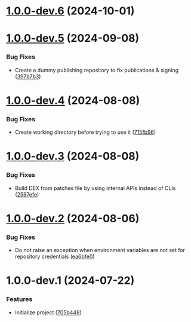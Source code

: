 # [1.0.0-dev.6](https://github.com/ReVanced/revanced-patches-gradle-plugin/compare/v1.0.0-dev.5...v1.0.0-dev.6) (2024-10-01)

# [1.0.0-dev.5](https://github.com/ReVanced/revanced-patches-gradle-plugin/compare/v1.0.0-dev.4...v1.0.0-dev.5) (2024-09-08)


### Bug Fixes

* Create a dummy publishing repository to fix publications & signing ([397b7b3](https://github.com/ReVanced/revanced-patches-gradle-plugin/commit/397b7b3393fc06f0002536486096fff100abe7ad))

# [1.0.0-dev.4](https://github.com/ReVanced/revanced-patches-gradle-plugin/compare/v1.0.0-dev.3...v1.0.0-dev.4) (2024-08-08)


### Bug Fixes

* Create working directory before trying to use it ([715fb96](https://github.com/ReVanced/revanced-patches-gradle-plugin/commit/715fb96382037fd66351e5735e39a3dd512b1346))

# [1.0.0-dev.3](https://github.com/ReVanced/revanced-patches-gradle-plugin/compare/v1.0.0-dev.2...v1.0.0-dev.3) (2024-08-08)


### Bug Fixes

* Build DEX from patches file by using internal APIs instead of CLIs ([2597efe](https://github.com/ReVanced/revanced-patches-gradle-plugin/commit/2597efe474f24c93b68e0683bc0e9622e48623d1))

# [1.0.0-dev.2](https://github.com/ReVanced/revanced-patches-gradle-plugin/compare/v1.0.0-dev.1...v1.0.0-dev.2) (2024-08-06)


### Bug Fixes

* Do not raise an exception when environment variables are not set for repository credentials ([ea6bfe0](https://github.com/ReVanced/revanced-patches-gradle-plugin/commit/ea6bfe0c86b7b1c114bfa520753e6b53c501b0b7))

# 1.0.0-dev.1 (2024-07-22)


### Features

* Initialize project ([705b448](https://github.com/ReVanced/revanced-patches-gradle-plugin/commit/705b4483dbd33352e79cff289786ef26cad977cf))
